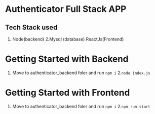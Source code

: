 # Authenticator Full Stack APP

## Tech Stack used
1. Node(backend)
2.Mysql (database)
ReactJs(Frontend)
# Getting Started with Backend
1. Move to authenticator_backend foler and run `npm i`
2.`node index.js`

# Getting Started with Frontend
1. Move to authenticator_backend foler and run `npm i`
2.`npm run start`
 
